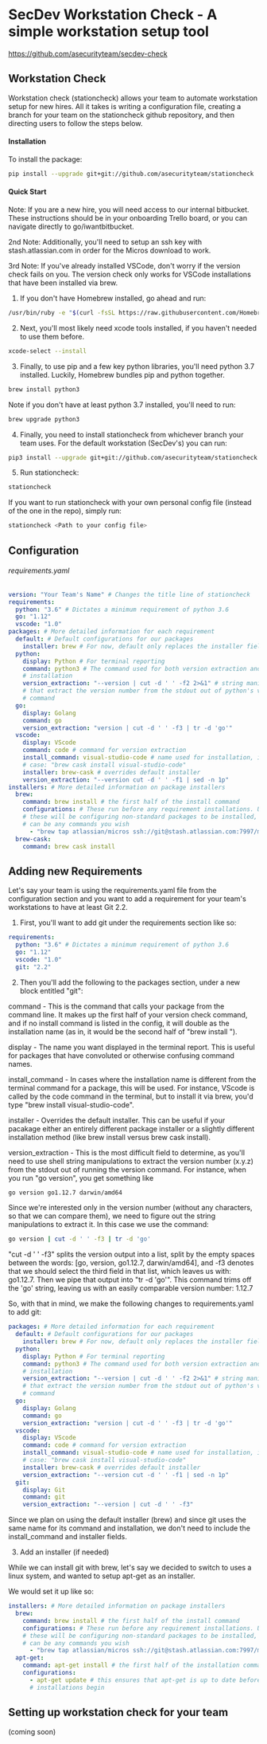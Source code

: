 <a id="markdown-SecDev Check" name="SecDev Check"></a>
# SecDev Workstation Check - A simple workstation setup tool

<https://github.com/asecurityteam/secdev-check>

<a id="markdown-overview" name="overview"></a>
## Workstation Check

Workstation check (stationcheck) allows your team to automate workstation setup for new hires. All it takes is writing a configuration file, creating a branch for your team on the stationcheck github repository, and then directing users to follow the steps below.

#### Installation

To install the package:

```bash
pip install --upgrade git+git://github.com/asecurityteam/stationcheck
```


#### Quick Start

Note: If you are a new hire, you will need access to our internal bitbucket. These instructions should be in your onboarding Trello board, or you can navigate directly to go/iwantbitbucket.

2nd Note: Additionally, you'll need to setup an ssh key with stash.atlassian.com in order for the Micros download to work.

3rd Note: If you've already installed VSCode, don't worry if the version check fails on you. The version check only works for VSCode installations that have been installed via brew.

1. If you don't have Homebrew installed, go ahead and run:

```bash
/usr/bin/ruby -e "$(curl -fsSL https://raw.githubusercontent.com/Homebrew/install/master/install)"
```

2. Next, you'll most likely need xcode tools installed, if you haven't needed to use them before.

```bash
xcode-select --install
```

3. Finally, to use pip and a few key python libraries, you'll need python 3.7 installed. Luckily, Homebrew bundles pip and python together.

```bash
brew install python3
```
Note if you don't have at least python 3.7 installed, you'll need to run:

```bash
brew upgrade python3
```

4. Finally, you need to install stationcheck from whichever branch your team uses. For the default workstation (SecDev's) you can run:

```bash
pip3 install --upgrade git+git://github.com/asecurityteam/stationcheck
```

5. Run stationcheck:

```bash
stationcheck
```

If you want to run stationcheck with your own personal config file (instead of
  the one in the repo), simply run:

```bash
stationcheck <Path to your config file>
```


## Configuration

###### requirements.yaml

```yaml
version: "Your Team's Name" # Changes the title line of stationcheck
requirements:
  python: "3.6" # Dictates a minimum requirement of python 3.6
  go: "1.12"
  vscode: "1.0"
packages: # More detailed information for each requirement
  default: # Default configurations for our packages
    installer: brew # For now, default only replaces the installer field
  python:
    display: Python # For terminal reporting
    command: python3 # The command used for both version extraction and
    # installation
    version_extraction: "--version | cut -d ' ' -f2 2>&1" # string manipulations
    # that extract the version number from the stdout out of python's version
    # command
  go:
    display: Golang
    command: go
    version_extraction: "version | cut -d ' ' -f3 | tr -d 'go'"
  vscode:
    display: VScode
    command: code # command for version extraction
    install_command: visual-studio-code # name used for installation, in this
    # case: "brew cask install visual-studio-code"
    installer: brew-cask # overrides default installer
    version_extraction: "--version cut -d ' ' -f1 | sed -n 1p"
installers: # More detailed information on package installers
  brew:
    command: brew install # the first half of the install command
    configurations: # These run before any requirement installations. Usually,
    # these will be configuring non-standard packages to be installed, but they
    # can be any commands you wish
      - "brew tap atlassian/micros ssh://git@stash.atlassian.com:7997/micros/micros-cli-homebrew-tap.git" # taps Atlassian's tap for micros-cli
  brew-cask:
    command: brew cask install
```

## Adding new Requirements

Let's say your team is using the requirements.yaml file from the configuration section and you want to add a requirement for your team's workstations to have at least Git 2.2.

1. First, you'll want to add git under the requirements section like so:

```yaml
requirements:
  python: "3.6" # Dictates a minimum requirement of python 3.6
  go: "1.12"
  vscode: "1.0"
  git: "2.2"
```

2. Then you'll add the following to the packages section, under a new block entitled "git":

command - This is the command that calls your package from the command line. It makes up the first half of your version check command, and if no install command is listed in the config, it will double as the installation name (as in, it would be the second half of "brew install <installation name>").

display - The name you want displayed in the terminal report. This is useful for packages that have convoluted or otherwise confusing command names.

install_command - In cases where the installation name is different from the terminal command for a package, this will be used. For instance, VScode is called by the code command in the terminal, but to install it via brew, you'd type "brew install visual-studio-code".

installer - Overrides the default installer. This can be useful if your pacakage either an entirely different package installer or a slightly different installation method (like brew install versus brew cask install).

version_extraction - This is the most difficult field to determine, as you'll need to use shell string manipulations to extract the version number (x.y.z) from the stdout out of running the version command. For instance, when you run "go version", you get something like

```sh
go version go1.12.7 darwin/amd64
```

Since we're interested only in the version number (without any characters, so that we can compare them), we need to figure out the string manipulations to extract it. In this case we use the command:

```sh
go version | cut -d ' ' -f3 | tr -d 'go'
```

"cut -d ' ' -f3" splits the version output into a list, split by the empty spaces between the words: [go, version, go1.12.7, darwin/amd64], and -f3 denotes that we should select the third field in that list, which leaves us with: go1.12.7. Then we pipe that output into "tr -d 'go'". This command trims off the 'go' string, leaving us with an easily comparable version number: 1.12.7

So, with that in mind, we make the following changes to requirements.yaml to add git:

```yaml
packages: # More detailed information for each requirement
  default: # Default configurations for our packages
    installer: brew # For now, default only replaces the installer field
  python:
    display: Python # For terminal reporting
    command: python3 # The command used for both version extraction and
    # installation
    version_extraction: "--version | cut -d ' ' -f2 2>&1" # string manipulations
    # that extract the version number from the stdout out of python's version
    # command
  go:
    display: Golang
    command: go
    version_extraction: "version | cut -d ' ' -f3 | tr -d 'go'"
  vscode:
    display: VScode
    command: code # command for version extraction
    install_command: visual-studio-code # name used for installation, in this
    # case: "brew cask install visual-studio-code"
    installer: brew-cask # overrides default installer
    version_extraction: "--version cut -d ' ' -f1 | sed -n 1p"
  git:
    display: Git
    command: git
    version_extraction: "--version | cut -d ' ' -f3"
```

Since we plan on using the default installer (brew) and since git uses the same name for its command and installation, we don't need to include the install_command and installer fields.

3. Add an installer (if needed)

While we can install git with brew, let's say we decided to switch to uses a linux system, and wanted to setup apt-get as an installer.

We would set it up like so:

```yaml
installers: # More detailed information on package installers
  brew:
    command: brew install # the first half of the install command
    configurations: # These run before any requirement installations. Usually,
    # these will be configuring non-standard packages to be installed, but they
    # can be any commands you wish
      - "brew tap atlassian/micros ssh://git@stash.atlassian.com:7997/micros/micros-cli-homebrew-tap.git" # taps Atlassian's tap for micros-cli
  apt-get:
    command: apt-get install # the first half of the installation command
    configurations:
      - apt-get update # this ensures that apt-get is up to date before any
      # installations begin
```



## Setting up workstation check for your team

(coming soon)
